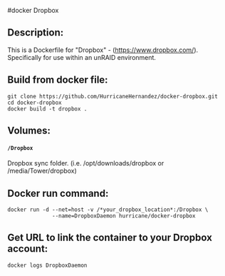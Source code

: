 #docker Dropbox	

## Description:

This is a Dockerfile for "Dropbox" - (https://www.dropbox.com/).
Specifically for use within an unRAID environment.

## Build from docker file:

```
git clone https://github.com/HurricaneHernandez/docker-dropbox.git 
cd docker-dropbox
docker build -t dropbox . 
```

## Volumes:

#### `/Dropbox`

Dropbox sync folder. (i.e. /opt/downloads/dropbox or /media/Tower/dropbox)

## Docker run command:

```
docker run -d --net=host -v /*your_dropbox_location*:/Dropbox \
              --name=DropboxDaemon hurricane/docker-dropbox
```

## Get URL to link the container to your Dropbox account:
```
docker logs DropboxDaemon
```
